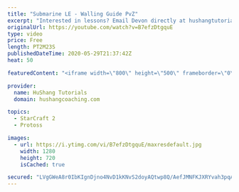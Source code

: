 ```yaml
---
title: "Submarine LE - Walling Guide PvZ"
excerpt: "Interested in lessons? Email Devon directly at hushangtutorials@outlook.com ------------------------------------------------------------------------------------------------------- Want to support HuShang Tutorials directly? Patreon is a website where you can contribute a monthly donation that will help"
originalUrl: https://youtube.com/watch?v=B7efzDtgquE
type: video
price: Free
length: PT2M23S
publishedDateTime: 2020-05-29T21:37:42Z
heat: 50

featuredContent: "<iframe width=\"800\" height=\"500\" frameborder=\"0\" src=\"https://www.youtube.com/embed/B7efzDtgquE\" allow=\"accelerometer; autoplay; encrypted-media; gyroscope; picture-in-picture\" allowfullscreen></iframe>"

provider:
  name: HuShang Tutorials
  domain: hushangcoaching.com

topics:
  - StarCraft 2
  - Protoss

images:
  - url: https://i.ytimg.com/vi/B7efzDtgquE/maxresdefault.jpg
    width: 1280
    height: 720
    isCached: true

secured: "LVgGWeA8r0IbKIgnDjno4NvD1kKNvS2doyAQtwp8Q/AefJMNFKJXRYvah3pqAAfJcoEu0osusknDOfQxNqmKOtBttYa6gJDOs5xmCFd1b/Bds4KGgI9b2iCinH3G/SW+XqTTA0Y3cC2TtS3qEPSQ578CwGBqCt8WYmpKOZHVbXuzMmMi8mrX1FrVhYz6ygUtAB0QGgx1waVQj/d+PJ7UBm4m7iwfpCF64QKjmZnqqrfqINxRlimTNvErbLiJ9XxlH4qGPf+BG+svrOOWTLyrec0fr7SybWpuGigLyOrEFL2Yk/9Nj6VqIJsAfXLmoq2CT8eqbasVo7+1kP0DjEMyve6JtlaIaAuDnkb8T9IFKtHBeVNeqqXYVYx/veDEa8n2+M78yB2eGN8JNN8zIq1wMqgvHC+3F/czeYNWhy8im7Q=;zLwLYdtwKAMxwaQBfLLyCA=="
---
```



